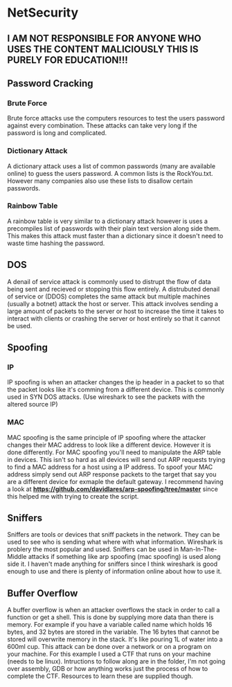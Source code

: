 # NetSecurity
## I AM NOT RESPONSIBLE FOR ANYONE WHO USES THE CONTENT MALICIOUSLY THIS IS PURELY FOR EDUCATION!!!

## Password Cracking
### Brute Force
Brute force attacks use the computers resources to test
the users password against every combination. These attacks can
take very long if the password is long and complicated.

### Dictionary Attack
A dictionary attack uses a list of common passwords (many are
available online) to guess the users password. A common lists
is the RockYou.txt. However many companies also use these lists
to disallow certain passwords.

### Rainbow Table
A rainbow table is very similar to a dictionary attack
however is uses a precompiles list of passwords with their
plain text version along side them. This makes this attack
must faster than a dictionary since it doesn't need to waste
time hashing the password.

## DOS
A denail of service attack is commonly used to distrupt the flow
of data being sent and recieved or stopping this flow entirely.
A distrubuted denail of service or (DDOS) completes the same attack
but multiple machines (usually a botnet) attack the host or server.
This attack involves sending a large amount of packets to the server or host
to increase the time it takes to interact with clients or crashing the
server or host entirely so that it cannot be used.

## Spoofing
### IP
IP spoofing is when an attacker changes the ip header in a packet to
so that the packet looks like it's comming from a different device.
This is commonly used in SYN DOS attacks.
(Use wireshark to see the packets with the altered source IP)

### MAC
MAC spoofing is the same principle of IP spoofing where the attacker
changes their MAC address to look like a different device. However it
is done differently. For MAC spoofing you'll need to manipulate the ARP
table in devices. This isn't so hard as all devices will send out ARP requests
trying to find a MAC address for a host using a IP address. To spoof your MAC
address simply send out ARP response packets to the target that say you are
a different device for exmaple the default gateway.
I recommend having a look at **https://github.com/davidlares/arp-spoofing/tree/master**
since this helped me with trying to create the script.

## Sniffers
Sniffers are tools or devices that sniff packets in the network.
They can be used to see who is sending what where with what information.
Wireshark is problery the most popular and used. Sniffers can be used in
Man-In-The-Middle attacks if something like arp spoofing (mac spoofing) is used along side it.
I haven't made anything for sniffers since I think wireshark is good enough
to use and there is plenty of information online about how to use it.

## Buffer Overflow
A buffer overflow is when an attacker overflows the stack in order to call a function or get a shell.
This is done by supplying more data than there is memory. For example if you have a variable called name
which holds 16 bytes, and 32 bytes are stored in the variable. The 16 bytes that cannot be stored will
overwrite memory in the stack. It's like pouring 1L of water into a 600ml cup. This attack can be
done over a network or on a program on your machine. For this example I used a CTF that runs
on your machine (needs to be linux). Intructions to follow along are in the folder, I'm not going over
assembly, GDB or how anything works just the process of how to complete the CTF. Resources to
learn these are supplied though.
